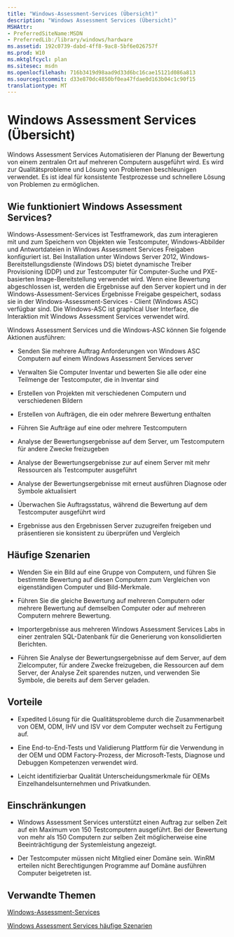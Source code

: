```yaml
---
title: "Windows-Assessment-Services (Übersicht)"
description: "Windows Assessment Services (Übersicht)"
MSHAttr:
- PreferredSiteName:MSDN
- PreferredLib:/library/windows/hardware
ms.assetid: 192c0739-dabd-4ff8-9ac8-5bf6e026757f
ms.prod: W10
ms.mktglfcycl: plan
ms.sitesec: msdn
ms.openlocfilehash: 716b3419d98aad9d33d6bc16cae15121d086a813
ms.sourcegitcommit: d33e870dc4850bf0ea47fdae0d163b04c1c90f15
translationtype: MT
---
```

# <a name="windows-assessment-services-overview"></a>Windows Assessment Services (Übersicht)


Windows Assessment Services Automatisieren der Planung der Bewertung von einem zentralen Ort auf mehreren Computern ausgeführt wird. Es wird zur Qualitätsprobleme und Lösung von Problemen beschleunigen verwendet. Es ist ideal für konsistente Testprozesse und schnellere Lösung von Problemen zu ermöglichen.

## <a name="how-does-windows-assessment-services-work"></a>Wie funktioniert Windows Assessment Services?


Windows-Assessment-Services ist Testframework, das zum interagieren mit und zum Speichern von Objekten wie Testcomputer, Windows-Abbilder und Antwortdateien in Windows Assessment Services Freigaben konfiguriert ist. Bei Installation unter Windows Server 2012, Windows-Bereitstellungsdienste (Windows DS) bietet dynamische Treiber Provisioning (DDP) und zur Testcomputer für Computer-Suche und PXE-basierten Image-Bereitstellung verwendet wird. Wenn eine Bewertung abgeschlossen ist, werden die Ergebnisse auf den Server kopiert und in der Windows-Assessment-Services Ergebnisse Freigabe gespeichert, sodass sie in der Windows-Assessment-Services - Client (Windows ASC) verfügbar sind. Die Windows-ASC ist graphical User Interface, die Interaktion mit Windows Assessment Services verwendet wird.

Windows Assessment Services und die Windows-ASC können Sie folgende Aktionen ausführen:

-   Senden Sie mehrere Auftrag Anforderungen von Windows ASC Computern auf einem Windows Assessment Services server

-   Verwalten Sie Computer Inventar und bewerten Sie alle oder eine Teilmenge der Testcomputer, die in Inventar sind

-   Erstellen von Projekten mit verschiedenen Computern und verschiedenen Bildern

-   Erstellen von Aufträgen, die ein oder mehrere Bewertung enthalten

-   Führen Sie Aufträge auf eine oder mehrere Testcomputern

-   Analyse der Bewertungsergebnisse auf dem Server, um Testcomputern für andere Zwecke freizugeben

-   Analyse der Bewertungsergebnisse zur auf einem Server mit mehr Ressourcen als Testcomputer ausgeführt

-   Analyse der Bewertungsergebnisse mit erneut ausführen Diagnose oder Symbole aktualisiert

-   Überwachen Sie Auftragsstatus, während die Bewertung auf dem Testcomputer ausgeführt wird

-   Ergebnisse aus den Ergebnissen Server zuzugreifen freigeben und präsentieren sie konsistent zu überprüfen und Vergleich

## <a name="common-scenarios"></a>Häufige Szenarien


-   Wenden Sie ein Bild auf eine Gruppe von Computern, und führen Sie bestimmte Bewertung auf diesen Computern zum Vergleichen von eigenständigen Computer und Bild-Merkmale.

-   Führen Sie die gleiche Bewertung auf mehreren Computern oder mehrere Bewertung auf demselben Computer oder auf mehreren Computern mehrere Bewertung.

-   Importergebnisse aus mehreren Windows Assessment Services Labs in einer zentralen SQL-Datenbank für die Generierung von konsolidierten Berichten.

-   Führen Sie Analyse der Bewertungsergebnisse auf dem Server, auf dem Zielcomputer, für andere Zwecke freizugeben, die Ressourcen auf dem Server, der Analyse Zeit sparendes nutzen, und verwenden Sie Symbole, die bereits auf dem Server geladen.

## <a name="benefits"></a>Vorteile


-   Expedited Lösung für die Qualitätsprobleme durch die Zusammenarbeit von OEM, ODM, IHV und ISV vor dem Computer wechselt zu Fertigung auf.

-   Eine End-to-End-Tests und Validierung Plattform für die Verwendung in der OEM und ODM Factory-Prozess, der Microsoft-Tests, Diagnose und Debuggen Kompetenzen verwendet wird.

-   Leicht identifizierbar Qualität Unterscheidungsmerkmale für OEMs Einzelhandelsunternehmen und Privatkunden.

## <a name="limitations"></a>Einschränkungen


-   Windows Assessment Services unterstützt einen Auftrag zur selben Zeit auf ein Maximum von 150 Testcomputern ausgeführt. Bei der Bewertung von mehr als 150 Computern zur selben Zeit möglicherweise eine Beeinträchtigung der Systemleistung angezeigt.

-   Der Testcomputer müssen nicht Mitglied einer Domäne sein. WinRM erteilen nicht Berechtigungen Programme auf Domäne ausführen Computer beigetreten ist.

## <a name="related-topics"></a>Verwandte Themen


[Windows-Assessment-Services](windows-assessment-services-technical-reference.md)

[Windows Assessment Services häufige Szenarien](windows-assessment-services-how-to-topics--wastechref.md)

 

 







